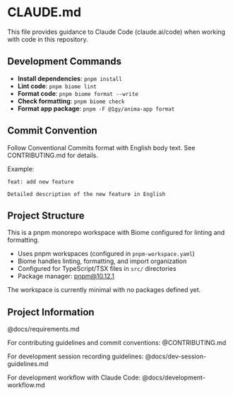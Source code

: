 # CLAUDE.md

This file provides guidance to Claude Code (claude.ai/code) when working with code in this repository.

## Development Commands

- **Install dependencies**: `pnpm install`
- **Lint code**: `pnpm biome lint`
- **Format code**: `pnpm biome format --write`
- **Check formatting**: `pnpm biome check`
- **Format app package**: `pnpm -F @1gy/anima-app format`

## Commit Convention

Follow Conventional Commits format with English body text. See CONTRIBUTING.md for details.

Example:
```
feat: add new feature

Detailed description of the new feature in English
```

## Project Structure

This is a pnpm monorepo workspace with Biome configured for linting and formatting.

- Uses pnpm workspaces (configured in `pnpm-workspace.yaml`)
- Biome handles linting, formatting, and import organization
- Configured for TypeScript/TSX files in `src/` directories
- Package manager: pnpm@10.12.1

The workspace is currently minimal with no packages defined yet.

## Project Information

@docs/requirements.md

For contributing guidelines and commit conventions:
@CONTRIBUTING.md

For development session recording guidelines:
@docs/dev-session-guidelines.md

For development workflow with Claude Code:
@docs/development-workflow.md